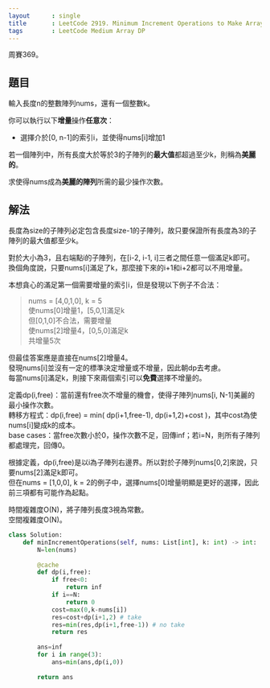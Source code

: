 ```yaml
---
layout      : single
title       : LeetCode 2919. Minimum Increment Operations to Make Array Beautiful
tags        : LeetCode Medium Array DP
---
```

周賽369。

## 題目

輸入長度n的整數陣列nums，還有一個整數k。  

你可以執行以下**增量**操作**任意次**：  

- 選擇介於[0, n-1]的索引i，並使得nums[i]增加1  

若一個陣列中，所有長度大於等於3的子陣列的**最大值**都超過至少k，則稱為**美麗的**。  

求使得nums成為**美麗的陣列**所需的最少操作次數。  

## 解法

長度為size的子陣列必定包含長度size-1的子陣列，故只要保證所有長度為3的子陣列的最大值都至少k。  

對於大小為3，且右端點i的子陣列，在[i-2, i-1, i]三者之間任意一個滿足k即可。  
換個角度說，只要nums[i]滿足了k，那麼接下來的i+1和i+2都可以不用增量。  

本想貪心的滿足第一個需要增量的索引i，但是發現以下例子不合法：  
> nums = [4,0,1,0], k = 5  
> 使nums[0]增量1，[5,0,1]滿足k  
> 但[0,1,0]不合法，需要增量  
> 使nums[2]增量4，[0,5,0]滿足k  
> 共增量5次  

但最佳答案應是直接在nums[2]增量4。  
發現nums[i]並沒有一定的標準決定增量或不增量，因此朝dp去考慮。  
每當nums[i]滿足k，則接下來兩個索引可以**免費**選擇不增量的。  

定義dp(i,free)：當前還有free次不增量的機會，使得子陣列nums[i, N-1]美麗的最小操作次數。  
轉移方程式：dp(i,free) = min( dp(i+1,free-1), dp(i+1,2)+cost )，其中cost為使nums[i]變成k的成本。  
base cases：當free次數小於0，操作次數不足，回傳inf；若i=N，則所有子陣列都處理完，回傳0。  

根據定義，dp(i,free)是以i為子陣列右邊界。所以對於子陣列nums[0,2]來說，只要nums[2]滿足k即可。  
但在nums = [1,0,0], k = 2的例子中，選擇nums[0]增量明顯是更好的選擇，因此前三項都有可能作為起點。  

時間複雜度O(N)，將子陣列長度3視為常數。  
空間複雜度O(N)。  

```python
class Solution:
    def minIncrementOperations(self, nums: List[int], k: int) -> int:
        N=len(nums)
        
        @cache
        def dp(i,free):
            if free<0:
                return inf
            if i==N:
                return 0
            cost=max(0,k-nums[i])
            res=cost+dp(i+1,2) # take
            res=min(res,dp(i+1,free-1)) # no take
            return res
        
        ans=inf
        for i in range(3):
            ans=min(ans,dp(i,0))
            
        return ans
```
